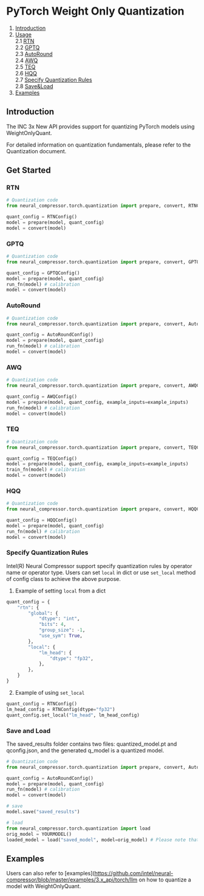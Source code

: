 
PyTorch Weight Only Quantization
===============

1. [Introduction](#introduction)
2. [Usage](#usage)  
    2.1 [RTN](#RTN)   
    2.2 [GPTQ](#GPTQ)   
    2.3 [AutoRound](#AutoRound)   
    2.4 [AWQ](#AWQ)     
    2.5 [TEQ](#TEQ)     
    2.6 [HQQ](#HQQ)     
    2.7 [Specify Quantization Rules](#specify-quantization-rules)   
    2.8 [Save&Load](save-and-load)
3. [Examples](#examples) 

## Introduction

The INC 3x New API provides support for quantizing PyTorch models using WeightOnlyQuant.

For detailed information on quantization fundamentals, please refer to the Quantization document.


## Get Started


### RTN

``` python
# Quantization code
from neural_compressor.torch.quantization import prepare, convert, RTNConfig

quant_config = RTNConfig()
model = prepare(model, quant_config)
model = convert(model)
```

### GPTQ

``` python
# Quantization code
from neural_compressor.torch.quantization import prepare, convert, GPTQConfig

quant_config = GPTQConfig()
model = prepare(model, quant_config)
run_fn(model) # calibration
model = convert(model)
```

### AutoRound

``` python
# Quantization code
from neural_compressor.torch.quantization import prepare, convert, AutoRoundConfig

quant_config = AutoRoundConfig()
model = prepare(model, quant_config)
run_fn(model) # calibration
model = convert(model)
```

### AWQ

``` python
# Quantization code
from neural_compressor.torch.quantization import prepare, convert, AWQConfig

quant_config = AWQConfig()
model = prepare(model, quant_config, example_inputs=example_inputs)
run_fn(model) # calibration
model = convert(model)
```

### TEQ

``` python
# Quantization code
from neural_compressor.torch.quantization import prepare, convert, TEQConfig

quant_config = TEQConfig()
model = prepare(model, quant_config, example_inputs=example_inputs)
train_fn(model) # calibration
model = convert(model)
```

### HQQ

``` python
# Quantization code
from neural_compressor.torch.quantization import prepare, convert, HQQConfig

quant_config = HQQConfig()
model = prepare(model, quant_config)
run_fn(model) # calibration
model = convert(model)
```
### Specify Quantization Rules
Intel(R) Neural Compressor support specify quantization rules by operator name or operator type. Users can set `local` in dict or use `set_local` method of config class to achieve the above purpose.

1. Example of setting `local` from a dict
```python
quant_config = {
    "rtn": {
        "global": {
            "dtype": "int",
            "bits": 4,
            "group_size": -1,
            "use_sym": True,
        },
        "local": {
            "lm_head": {
                "dtype": "fp32",
            },
        },
    }
}
```
2. Example of using `set_local`
```python
quant_config = RTNConfig()
lm_head_config = RTNConfig(dtype="fp32")
quant_config.set_local("lm_head", lm_head_config)
```

### Save and Load
The saved_results folder contains two files: quantized_model.pt and qconfig.json, and the generated q_model is a quantized model.
```python
# Quantization code
from neural_compressor.torch.quantization import prepare, convert, AutoRoundConfig

quant_config = AutoRoundConfig()
model = prepare(model, quant_config)
run_fn(model) # calibration
model = convert(model)

# save
model.save("saved_results")

# load
from neural_compressor.torch.quantization import load
orig_model = YOURMODEL()
loaded_model = load("saved_model", model=orig_model) # Please note that the model parameter passes the original model.
```


## Examples

Users can also refer to [examples](https://github.com/intel/neural-compressor/blob/master/examples/3.x_api/torch/llm on how to quantize a  model with WeightOnlyQuant.
